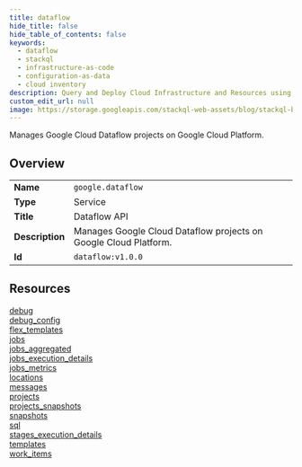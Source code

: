 ```yaml
---
title: dataflow
hide_title: false
hide_table_of_contents: false
keywords:
  - dataflow
  - stackql
  - infrastructure-as-code
  - configuration-as-data
  - cloud inventory
description: Query and Deploy Cloud Infrastructure and Resources using SQL
custom_edit_url: null
image: https://storage.googleapis.com/stackql-web-assets/blog/stackql-blog-post-featured-image.png
---
```

Manages Google Cloud Dataflow projects on Google Cloud Platform.  
    

## Overview
<table><tbody>
<tr><td><b>Name</b></td><td><code>google.dataflow</code></td></tr>
<tr><td><b>Type</b></td><td>Service</td></tr>
<tr><td><b>Title</b></td><td>Dataflow API</td></tr>
<tr><td><b>Description</b></td><td>Manages Google Cloud Dataflow projects on Google Cloud Platform.</td></tr>
<tr><td><b>Id</b></td><td><code>dataflow:v1.0.0</code></td></tr>
</tbody></table>

## Resources
<div class="row">
<div class="providerDocColumn">
<a href="/providers/google/dataflow/debug/">debug</a><br />
<a href="/providers/google/dataflow/debug_config/">debug_config</a><br />
<a href="/providers/google/dataflow/flex_templates/">flex_templates</a><br />
<a href="/providers/google/dataflow/jobs/">jobs</a><br />
<a href="/providers/google/dataflow/jobs_aggregated/">jobs_aggregated</a><br />
<a href="/providers/google/dataflow/jobs_execution_details/">jobs_execution_details</a><br />
<a href="/providers/google/dataflow/jobs_metrics/">jobs_metrics</a><br />
<a href="/providers/google/dataflow/locations/">locations</a><br />
</div>
<div class="providerDocColumn">
<a href="/providers/google/dataflow/messages/">messages</a><br />
<a href="/providers/google/dataflow/projects/">projects</a><br />
<a href="/providers/google/dataflow/projects_snapshots/">projects_snapshots</a><br />
<a href="/providers/google/dataflow/snapshots/">snapshots</a><br />
<a href="/providers/google/dataflow/sql/">sql</a><br />
<a href="/providers/google/dataflow/stages_execution_details/">stages_execution_details</a><br />
<a href="/providers/google/dataflow/templates/">templates</a><br />
<a href="/providers/google/dataflow/work_items/">work_items</a><br />
</div>
</div>
